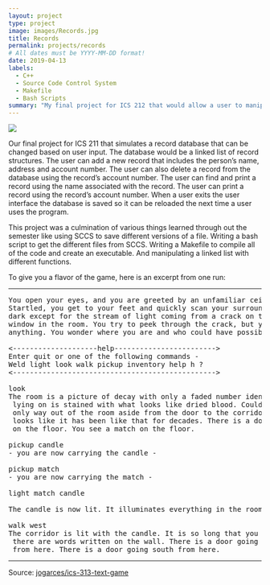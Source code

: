 ```yaml
---
layout: project
type: project
image: images/Records.jpg
title: Records 
permalink: projects/records
# All dates must be YYYY-MM-DD format!
date: 2019-04-13
labels:
  - C++
  - Source Code Control System
  - Makefile
  - Bash Scripts
summary: "My final project for ICS 212 that would allow a user to manipulate a database of records with the commands: add a record, delete a record, find and print a record using the user's account number or name and printing the whole record database."
---
```


<img class="ui image" src="{{ site.baseurl }}/images/cotton-header.png">

Our final project for ICS 211 that simulates a record database that can be changed based on user input. The database would be a linked list of record structures. The user can add a new record that includes the person’s name, address and account number. The user can also delete a record from the database using the record’s account number. The user can find and print a record using the name associated with the record. The user can print a record using the record’s account number. When a user exits the user interface the database is saved so it can be reloaded the next time a user uses the program.

This project was a culmination of various things learned through out the semester like using SCCS to save different versions of a file. Writing a bash script to get the different files from SCCS. Writing a Makefile to compile all of the code and create an executable. And manipulating a linked list with different functions. 

To give you a flavor of the game, here is an excerpt from one run:

<hr>

<pre>
You open your eyes, and you are greeted by an unfamiliar ceiling.
Startled, you get to your feet and quickly scan your surroundings. It's
dark except for the stream of light coming from a crack on the only boarded
window in the room. You try to peek through the crack, but you cannot see
anything. You wonder where you are and who could have possibly brought you here.

<--------------------help------------------------>
Enter quit or one of the following commands -
Weld light look walk pickup inventory help h ?
<------------------------------------------------>

look
The room is a picture of decay with only a faded number identifying it as room-4. The bed you were
 lying on is stained with what looks like dried blood. Could it be your blood? No - it is not. The
 only way out of the room aside from the door to the corridor is a window that is boarded shut. It
 looks like it has been like that for decades. There is a door going west from here. You see a candle
 on the floor. You see a match on the floor.

pickup candle
- you are now carrying the candle -

pickup match
- you are now carrying the match -

light match candle

The candle is now lit. It illuminates everything in the room.

walk west
The corridor is lit with the candle. It is so long that you cannot see to the end. You notice that
 there are words written on the wall. There is a door going east from here. There is a way going north
 from here. There is a door going south from here.
</pre>

<hr>

Source: <a href="https://github.com/jogarces/ics-313-text-game"><i class="large github icon "></i>jogarces/ics-313-text-game</a>

